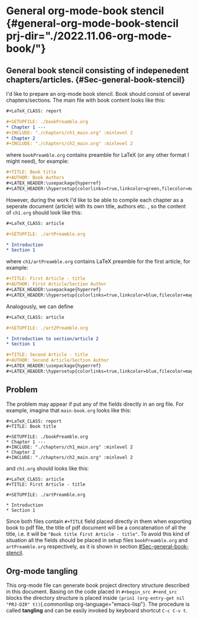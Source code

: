 General org-mode-book stencil {#general-org-mode-book-stencil prj-dir="./2022.11.06-org-mode-book/"}
=============================

General book stencil consisting of indepenedent chapters/articles. {#Sec-general-book-stencil}
------------------------------------------------------------------

I\'d like to prepare an org-mode book stencil. Book should consist of
several chapters/sections. The main file with book content looks like
this:

``` {.org tangle="(concat (org-entry-get nil \"PRJ-DIR\" t) \"main-book.org\")" mkdirp="yes"}
#+LaTeX_CLASS: report

#+SETUPFILE: ./bookPreamble.org           
* Chapter 1 ---
#+INCLUDE: "./chapters/ch1_main.org" :minlevel 2
* Chapter 2
#+INCLUDE: "./chapters/ch2_main.org" :minlevel 2  
```

where `bookPreamble.org` contains preamble for LaTeX (or any other
format I might need), for example:

``` {.org tangle="(concat (org-entry-get nil \"PRJ-DIR\" t) \"bookPreamble.org\")" mkdirp="yes"}
#+TITLE: Book title
#+AUTHOR: Book Authors
#+LATEX_HEADER:\usepackage{hyperref} 
#+LATEX_HEADER:\hypersetup{colorlinks=true,linkcolor=green,filecolor=magenta,urlcolor=green}
```

However, during the work I\'d like to be able to compile each chapter as
a seperate document (article) with its own title, authors etc. , so the
content of `ch1.org` should look like this:

``` {.org tangle="(concat (org-entry-get nil \"PRJ-DIR\" t) \"/chapters/ch1_main.org\")" mkdirp="yes"}
#+LaTeX_CLASS: article

#+SETUPFILE: ./artPreamble.org

* Introduction
* Section 1
```

where `ch1/artPreamble.org` contains LaTeX preamble for the first
article, for example:

``` {.org tangle="(concat (org-entry-get nil \"PRJ-DIR\" t) \"/chapters/artPreamble.org\")" mkdirp="yes"}
#+TITLE: First Article - title
#+AUTHOR: First Article/Section Author
#+LATEX_HEADER:\usepackage{hyperref} 
#+LATEX_HEADER:\hypersetup{colorlinks=true,linkcolor=blue,filecolor=magenta,urlcolor=blue}
```

Analogously, we can define

``` {.org tangle="(concat (org-entry-get nil \"PRJ-DIR\" t) \"/chapters/ch2_main.org\")" mkdirp="yes"}
#+LaTeX_CLASS: article

#+SETUPFILE: ./art2Preamble.org

* Introduction to section/article 2
* Section 1
```

``` {.org tangle="(concat (org-entry-get nil \"PRJ-DIR\" t) \"/chapters/art2Preamble.org\")" mkdirp="yes"}
#+TITLE: Second Article - title
#+AUTHOR: Second Article/Section Author
#+LATEX_HEADER:\usepackage{hyperref} 
#+LATEX_HEADER:\hypersetup{colorlinks=true,linkcolor=blue,filecolor=magenta,urlcolor=blue}
```

Problem
-------

The problem may appear if put any of the fields directly in an org file.
For example, imagine that `main-book.org` looks like this:

``` {.org}
#+LaTeX_CLASS: report
#+TITLE: Book title     

#+SETUPFILE: ./bookPreamble.org
* Chapter 1 ---
#+INCLUDE: "./chapters/ch1_main.org" :minlevel 2
* Chapter 2
#+INCLUDE: "./chapters/ch2_main.org" :minlevel 2  
```

and `ch1.org` should looks like this:

``` {.org}
#+LaTeX_CLASS: article
#+TITLE: First Article - title

#+SETUPFILE: ./artPreamble.org

* Introduction
* Section 1
```

Since both files contain `#+TITLE` field placed directly in them when
exporting book to pdf file, the title of pdf document will be a
concatenation of all the title, i.e. it will be
`"Book title First Article - title"`. To avoid this kind of situation
all the fields should be placed in setup files `bookPreamble.org` and
`artPreamble.org` respectively, as it is shown in section
[\#Sec-general-book-stencil](#Sec-general-book-stencil).

Org-mode tangling
-----------------

This org-mode file can generate book project directory structure
described in this document. Basing on the code placed in
`#+begin_src #+end_src` blocks the directory structure is placed inside
`(prin1 (org-entry-get nil "PRJ-DIR" t))`{.commonlisp
org-language="emacs-lisp"}. The procedure is called **tangling** and can
be easily invoked by keyboard shortcut `C-c C-v t`.
